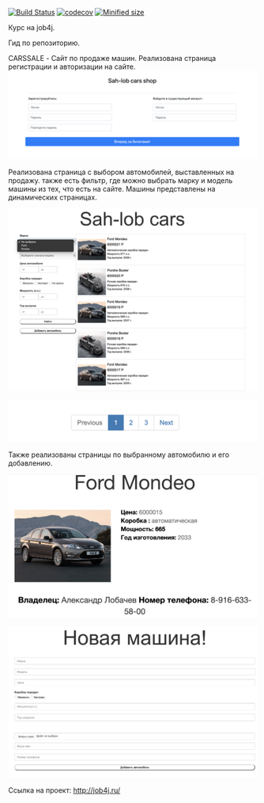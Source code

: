 [![Build Status](https://travis-ci.org/sah-lob/job4j_hibernate.svg?branch=master)](https://travis-ci.org/sah-lob/job4j_hibernate)
[![codecov](https://codecov.io/gh/sah-lob/job4j_hibernate/branch/master/graph/badge.svg)](https://codecov.io/gh/sah-lob/job4j_hibernate)
[![Minified size](http://img.shields.io/badge/size-4,1K-blue.svg)](https://github.com/sah-lob/job4j_hibernate)

Курс на job4j. 

Гид по репозиторию. 

CARSSALE - Сайт по продаже машин. 
Реализована страница регистрации и авторизации на сайте. 
![Alt text](images/carssale/carssale1.png?raw=true "регистрация")

Реализована страница с выбором автомобилей, выставленных на продажу. также есть фильтр, где можно выбрать марку и модель машины из тех, что есть на сайте. Машины представлены на динамических страницах.

![Alt text](images/carssale/carssale2.png?raw=true "машины")

![Alt text](images/carssale/carssale3.png?raw=true "страницы")

Также реализованы страницы по выбранному автомобилю и его добавлению. 

![Alt text](images/carssale/carssale4.png?raw=true "4")

![Alt text](images/carssale/carssale5.png?raw=true "5")

Ссылка на проект: http://job4j.ru/


